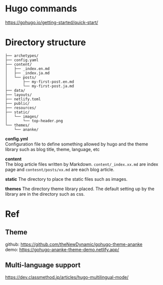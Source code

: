 
# Hugo commands
https://gohugo.io/getting-started/quick-start/

# Directory structure
```
├── archetypes/
├── config.yaml
├── content/
│   ├── _index.en.md
│   ├── _index.ja.md
│   └── posts/
│       ├── my-first-post.en.md
│       └── my-first-post.ja.md
├── data/
├── layouts/
├── netlify.toml
├── public/
├── resources/
├── static/
│   └── images/
│       └── top-header.png
└── themes/
    └── ananke/
```

**config.yml**  
Configuration file to define something allowed by hugo and the theme library such as blog title, theme, language, etc

**content**  
The blog article files written by Markdown.
`content/_index.xx.md` are index page and `contesnt/posts/xx.md` are each blog article.

**static**
The directory to place the static files such as images.

**themes**
The directory theme library placed.
The default setting up by the library are in the directory such as css.

# Ref
## Theme
github: https://github.com/theNewDynamic/gohugo-theme-ananke  
demo: https://gohugo-ananke-theme-demo.netlify.app/

## Multi-language support 
https://dev.classmethod.jp/articles/hugo-multilingual-mode/
